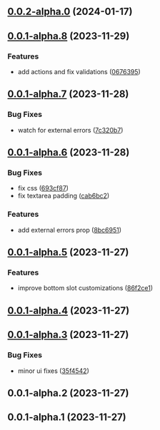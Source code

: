 ## [0.0.2-alpha.0](https://github.com/foormjs/foormjs/compare/v0.0.1-alpha.8...v0.0.2-alpha.0) (2024-01-17)



## [0.0.1-alpha.8](https://github.com/foormjs/foormjs/compare/v0.0.1-alpha.7...v0.0.1-alpha.8) (2023-11-29)


### Features

* add actions and fix validations ([0676395](https://github.com/foormjs/foormjs/commit/0676395fe94ce080d40fcf0d6d922d648389c408))



## [0.0.1-alpha.7](https://github.com/foormjs/foormjs/compare/v0.0.1-alpha.6...v0.0.1-alpha.7) (2023-11-28)


### Bug Fixes

* watch for external errors ([7c320b7](https://github.com/foormjs/foormjs/commit/7c320b7efff2fcfa77fc67e635e43e7d9007a75d))



## [0.0.1-alpha.6](https://github.com/foormjs/foormjs/compare/v0.0.1-alpha.5...v0.0.1-alpha.6) (2023-11-28)


### Bug Fixes

* fix css ([693cf87](https://github.com/foormjs/foormjs/commit/693cf878c5ed24a34c3b3b120a418ceda1ec1ab8))
* fix textarea padding ([cab6bc2](https://github.com/foormjs/foormjs/commit/cab6bc2b686ac223e25fccbef4c60d1acc99ebe5))


### Features

* add external errors prop ([8bc6951](https://github.com/foormjs/foormjs/commit/8bc6951cda4df857430f7d0f08e81ef2df3e53ef))



## [0.0.1-alpha.5](https://github.com/foormjs/foormjs/compare/v0.0.1-alpha.4...v0.0.1-alpha.5) (2023-11-27)


### Features

* improve bottom slot customizations ([86f2ce1](https://github.com/foormjs/foormjs/commit/86f2ce1481d68ff53bec41fd9108b9795671b706))



## [0.0.1-alpha.4](https://github.com/foormjs/foormjs/compare/v0.0.1-alpha.3...v0.0.1-alpha.4) (2023-11-27)



## [0.0.1-alpha.3](https://github.com/foormjs/foormjs/compare/v0.0.1-alpha.2...v0.0.1-alpha.3) (2023-11-27)


### Bug Fixes

* minor ui fixes ([35f4542](https://github.com/foormjs/foormjs/commit/35f454205c0d4ba978068a90ce769b7163526c4d))



## 0.0.1-alpha.2 (2023-11-27)



## 0.0.1-alpha.1 (2023-11-27)




